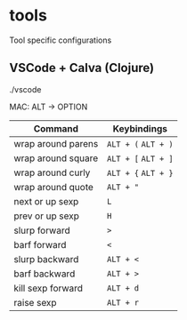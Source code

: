 # tools
Tool specific configurations

## VSCode + Calva (Clojure)

./vscode

MAC: ALT -> OPTION

| Command            | Keybindings         |
|--------------------|---------------------|
| wrap around parens | `ALT + (` `ALT + )` |
| wrap around square | `ALT + [` `ALT + ]` |
| wrap around curly  | `ALT + {` `ALT + }` |
| wrap around quote  | `ALT + "`           |
| next or up sexp    | `L`                 |
| prev or up sexp    | `H`                 |
| slurp forward      | `>`                 |
| barf forward       | `<`                 |
| slurp backward     | `ALT + <`           |
| barf backward      | `ALT + >`           |
| kill sexp forward  | `ALT + d`           |
| raise sexp         | `ALT + r`           |